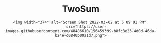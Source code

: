 <div align="center">
<h1>TwoSum</h1>
    
    <img width="374" alt="Screen Shot 2022-03-02 at 5 09 01 PM" 
         src="https://user-images.githubusercontent.com/48486610/156459399-b8fc3e23-4d0d-46da-b24e-d0840b00a1d7.png">

    
</div>

